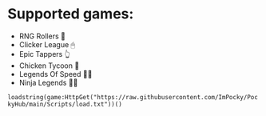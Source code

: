 # Supported games:

* RNG Rollers 🎲
* Clicker League 🖱
* Epic Tappers 👆
* Chicken Tycoon 🐣
* Legends Of Speed 🏃‍♂️
* Ninja Legends 🐱‍👤

```loadstring(game:HttpGet("https://raw.githubusercontent.com/ImPocky/PockyHub/main/Scripts/load.txt"))()```
